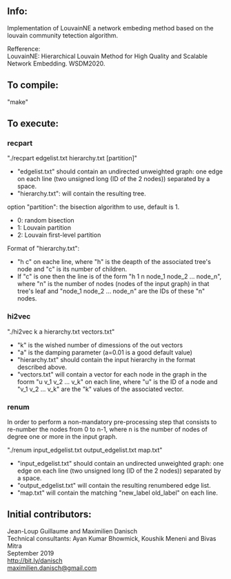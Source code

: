 ## Info:

Implementation of LouvainNE a network embeding method based on the louvain community tetection algorithm.

Refference:  
LouvainNE: Hierarchical Louvain Method for High Quality and Scalable Network Embedding. WSDM2020.

## To compile:

"make"

## To execute:

### recpart

"./recpart edgelist.txt hierarchy.txt [partition]"
- "edgelist.txt" should contain an undirected unweighted graph: one edge on each line (two unsigned long (ID of the 2 nodes)) separated by a space.
- "hierarchy.txt": will contain the resulting tree.

option "partition": the bisection algorithm to use, default is 1.
- 0: random bisection
- 1: Louvain partition  
- 2: Louvain first-level partition  

Format of "hierarchy.txt":
- "h c" on eache line, where "h" is the deapth of the associated tree's node and "c" is its number of children.
- If "c" is one then the line is of the form "h 1 n node_1 node_2 ... node_n", where "n" is the number of nodes (nodes of the input graph) in that tree's leaf and "node_1 node_2 ... node_n" are the IDs of these "n" nodes.

### hi2vec

"./hi2vec k a hierarchy.txt vectors.txt"
- "k" is the wished number of dimessions of the out vectors
- "a" is the damping parameter (a=0.01 is a good default value)
- "hierarchy.txt" should contain the input hierarchy in the format described above.
- "vectors.txt" will contain a vector for each node in the graph in the foorm "u v_1 v_2 ... v_k" on each line, where "u" is the ID of a node and "v_1 v_2 ... v_k" are the "k" values of the associated vector.

### renum

In order to perform a non-mandatory pre-processing step that consists to re-number the nodes from 0 to n-1, where n is the number of nodes of degree one or more in the input graph.

"./renum input_edgelist.txt output_edgelist.txt map.txt"
- "input_edgelist.txt" should contain an undirected unweighted graph: one edge on each line (two unsigned long (ID of the 2 nodes)) separated by a space.
- "output_edgelist.txt" will contain the resulting renumbered edge list.
- "map.txt" will contain the matching "new_label old_label" on each line.

## Initial contributors:  

Jean-Loup Guillaume and Maximilien Danisch  
Technical consultants: Ayan Kumar Bhowmick, Koushik Meneni and Bivas Mitra  
September 2019  
http://bit.ly/danisch  
maximilien.danisch@gmail.com
